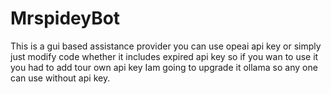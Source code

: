 # MrspideyBot
This is a gui based assistance provider you can use opeai api key or simply just modify code whether it includes expired api key so if you wan to use it  you  had to  add tour own api key 
Iam going to upgrade  it ollama so any one can use without api key.
